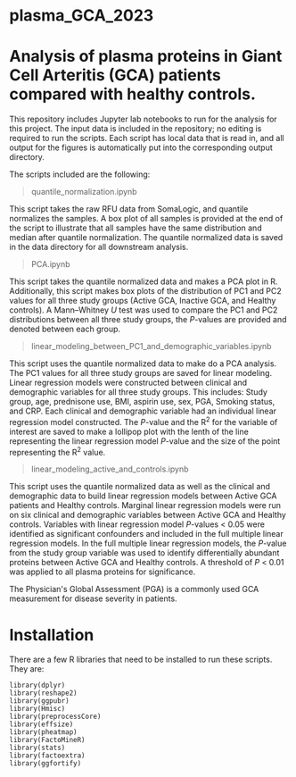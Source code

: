 # plasma_GCA_2023
Analysis of plasma proteins in Giant Cell Arteritis (GCA) patients compared with healthy controls.
===================================================

This repository includes Jupyter lab notebooks to run for the analysis for this project. 
The input data is included in the repository; no editing is required to run the scripts. 
Each script has local data that is read in, and all output for the figures is automatically 
put into the corresponding output directory.

The scripts included are the following:

>quantile_normalization.ipynb

This script takes the raw RFU data from SomaLogic, and quantile normalizes the samples.
A box plot of all samples is provided at the end of the script to illustrate that all samples
have the same distribution and median after quantile normalization. The quantile normalized 
data is saved in the data directory for all downstream analysis.

>PCA.ipynb

This script takes the quantile normalized data and makes a PCA plot in R. Additionally, this
script makes box plots of the distribution of PC1 and PC2 values for all three study groups
(Active GCA, Inactive GCA, and Healthy controls). A Mann–Whitney *U* test was used to compare 
the PC1 and PC2 distributions between all three study groups, the *P*-values are provided and
denoted between each group.

>linear_modeling_between_PC1_and_demographic_variables.ipynb

This script uses the quantile normalized data to make do a PCA analysis. The PC1 values for all
three study groups are saved for linear modeling. Linear regression models were constructed between
clinical and demographic variables for all three study groups. This includes: Study group, age,
prednisone use, BMI, aspirin use, sex, PGA, Smoking status, and CRP. Each clinical and demographic
variable had an individual linear regression model constructed. The *P*-value and the R<sup>2</sup> for the 
variable of interest are saved to make a lollipop plot with the lenth of the line representing the linear
regression model *P*-value and the size of the point representing the R<sup>2</sup> value.

>linear_modeling_active_and_controls.ipynb

This script uses the quantile normalized data as well as the clinical and demographic data to build linear
regression models between Active GCA patients and Healthy controls. Marginal linear regression models were
run on six clinical and demographic variables between Active GCA and Healthy controls. Variables with linear
regression model *P*-values < 0.05 were identified as significant confounders and included in the full multiple linear 
regression models. In the full multiple linear regression models, the *P*-value from the study group variable was used 
to identify differentially abundant proteins between Active GCA and Healthy controls. A threshold of *P* < 0.01 
was applied to all plasma proteins for significance.





The Physician's Global Assessment (PGA) is a commonly used GCA measurement for disease severity in patients.

# Installation

There are a few R libraries that need to be installed to run these scripts.
They are:

```
library(dplyr)
library(reshape2)
library(ggpubr)
library(Hmisc)
library(preprocessCore)
library(effsize)
library(pheatmap)
library(FactoMineR)
library(stats)
library(factoextra)
library(ggfortify)
```

